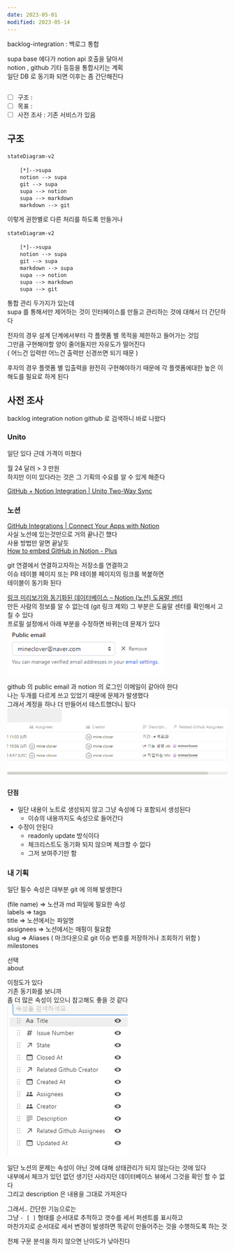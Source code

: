 ```yaml
---
date: 2023-05-01
modified: 2023-05-14
---
```


backlog-integration : 백로그 통합

supa base 에다가 notion api 호출을 달아서  
notion , github 기타 등등을 통합시키는 계획  
일단 DB 로 동기화 되면 이후는 좀 간단해진다

```

```

- [ ] 구조 :
- [ ] 목표 :
- [ ] 사전 조사 : 기존 서비스가 있음

## 구조

```mermaid
stateDiagram-v2

	[*]-->supa
	notion --> supa
	git --> supa
	supa --> notion
	supa --> markdown
	markdown --> git
```

이렇게 권한별로 다른 처리를 하도록 만들거나

```mermaid
stateDiagram-v2

	[*]-->supa
	notion --> supa
	git --> supa
	markdown --> supa
	supa --> notion
	supa --> markdown
	supa --> git
```

통합 관리 두가지가 있는데  
supa 를 통해서만 제어하는 것이 인터페이스를 만들고 관리하는 것에 대해서 더 간단하다

전자의 경우 설계 단계에서부터 각 플랫폼 별 목적을 제한하고 들어가는 것임  
그만큼 구현해야할 양이 줄어들지만 자유도가 떨어진다  
( 어느건 입력만 어느건 출력만 신경쓰면 되기 때문 )

후자의 경우 플랫폼 별 입출력을 완전히 구현해야하기 때문에 각 플랫폼에대한 높은 이해도를 필요로 하게 된다

## 사전 조사

backlog integration notion github 로 검색하니 바로 나왔다

### Unito

일단 있다 근데 가격이 미쳤다

월 24 달러 > 3 만원  
하지만 이미 있다라는 것은 그 기획의 수요를 알 수 있게 해준다

[GitHub + Notion Integration | Unito Two-Way Sync](https://unito.io/integrations/github-notion/)

### 노션

[GitHub Integrations | Connect Your Apps with Notion](https://www.notion.so/integrations/github-cdc46cd9-f0e9-48fd-b3aa-18481098e29e)  
사실 노션에 있는것만으로 거의 끝나긴 했다  
사용 방법만 알면 끝날듯  
[How to embed GitHub in Notion - Plus](https://www.plusdocs.com/blog/how-to-embed-github-in-notion)

git 연결에서 연결하고자하는 저장소를 연결하고  
이슈 테이블 페이지 또는 PR 테이블 페이지의 링크를 복붙하면  
테이블이 동기화 된다

[링크 미리보기와 동기화된 데이터베이스 – Notion (노션) 도움말 센터](https://www.notion.so/ko-kr/help/link-previews-and-synced-databases?fredir=1)  
만든 사람의 정보를 알 수 없는데 (git 링크 제외) 그 부분은 도움말 센터를 확인해서 고칠 수 있다  
프로필 설정에서 아래 부분을 수정하면 바뀌는데 문제가 있다  
![](file/backlog-integration.png)

github 의 public email 과 notion 의 로그인 이메일이 같아야 한다  
나는 두개를 다르게 쓰고 있었기 때문에 문제가 발생했다  
그래서 계정을 하나 더 만들어서 테스트했더니 됬다  
![](file/backlog-integration-1.png)

#### 단점

- 일단 내용이 노트로 생성되지 않고 그냥 속성에 다 포함되서 생성된다
  - 이슈의 내용까지도 속성으로 들어간다
- 수정이 안된다
  - readonly update 방식이다
  - 체크리스트도 동기화 되지 않으며 체크할 수 없다
  - 그저 보여주기만 함

### 내 기획

일단 필수 속성은 대부분 git 에 의해 발생한다

(file name) => 노션과 md 파일에 필요한 속성  
labels => tags  
title => 노션에서는 파일명  
assignees => 노션에서는 매핑이 필요함  
slug => Aliases ( 마크다운으로 git 이슈 번호를 저장하거나 조회하기 위함 )  
milestones

선택  
about

이정도가 있다  
기존 동기화를 보니까  
좀 더 많은 속성이 있으니 참고해도 좋을 것 같다  
![](file/backlog-integration-2.png)

일단 노션의 문제는 속성이 아닌 것에 대해 상태관리가 되지 않는다는 것에 있다  
내부에서 체크가 있던 없던 생기던 사라지던 데이터베이스 뷰에서 그것을 확인 할 수 없다  
그리고 description 은 내용을 그대로 가져온다

그래서.. 간단한 기능으로는  
그냥 `- [ ]` 형태를 순서대로 추적하고 갯수를 세서 퍼센트를 표시하고  
마찬가지로 순서대로 세서 변경이 발생하면 똑같이 만들어주는 것을 수행하도록 하는 것

전체 구문 분석을 하지 않으면 난이도가 낮아진다
